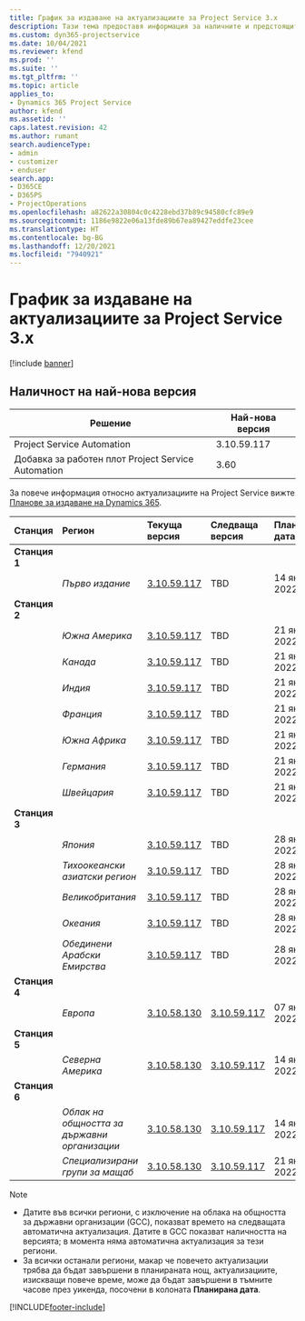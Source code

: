 ```yaml
---
title: График за издаване на актуализациите за Project Service 3.x
description: Тази тема предоставя информация за наличните и предстоящите издания на Dynamics 365 Project Service Automation.
ms.custom: dyn365-projectservice
ms.date: 10/04/2021
ms.reviewer: kfend
ms.prod: ''
ms.suite: ''
ms.tgt_pltfrm: ''
ms.topic: article
applies_to:
- Dynamics 365 Project Service
author: kfend
ms.assetid: ''
caps.latest.revision: 42
ms.author: rumant
search.audienceType:
- admin
- customizer
- enduser
search.app:
- D365CE
- D365PS
- ProjectOperations
ms.openlocfilehash: a82622a30804c0c4228ebd37b89c94580cfc89e9
ms.sourcegitcommit: 1186e9822e06a13fde89b67ea89427eddfe23cee
ms.translationtype: HT
ms.contentlocale: bg-BG
ms.lasthandoff: 12/20/2021
ms.locfileid: "7940921"
---
```

# <a name="update-release-schedule-for-project-service-3x"></a>График за издаване на актуализациите за Project Service 3.x

[!include [banner](../includes/psa-now-project-operations.md)]

## <a name="latest-version-availability"></a>Наличност на най-нова версия

| Решение  | Най-нова версия |
|-------|----|
| Project Service Automation    | 3.10.59.117 |
| Добавка за работен плот Project Service Automation                | 3.60          |

За повече информация относно актуализациите на Project Service вижте [Планове за издаване на Dynamics 365](/dynamics365/release-plans/). 

| Станция  | Регион | Текуща версия | Следваща версия |  Планирана дата
| :---   | :---   | :---   | :---   |:---   |         
|<strong>Станция 1</strong> | |  |  | |
| | <i>Първо издание</i> | [3.10.59.117](whats-new-ur-38.md) | TBD | 14 януари 2022 г.
|<strong>Станция 2</strong> | |  |  | |
| | <i>Южна Америка</i> | [3.10.59.117](whats-new-ur-38.md) | TBD | 21 януари 2022 г.
| | <i>Канада</i> | [3.10.59.117](whats-new-ur-38.md) | TBD | 21 януари 2022 г.
| | <i>Индия</i> | [3.10.59.117](whats-new-ur-38.md) | TBD | 21 януари 2022 г.
| | <i>Франция</i> | [3.10.59.117](whats-new-ur-38.md) | TBD | 21 януари 2022 г.
| | <i>Южна Африка</i> | [3.10.59.117](whats-new-ur-38.md) | TBD | 21 януари 2022 г.
| | <i>Германия</i> | [3.10.59.117](whats-new-ur-38.md) | TBD | 21 януари 2022 г.
| | <i>Швейцария</i> | [3.10.59.117](whats-new-ur-38.md) | TBD | 21 януари 2022 г.
|<strong>Станция 3</strong> | |  |  | |
| | <i>Япония</i> | [3.10.59.117](whats-new-ur-38.md) | TBD | 28 януари 2022 г.
| | <i>Тихоокеански азиатски регион</i> | [3.10.59.117](whats-new-ur-38.md) | TBD | 28 януари 2022 г.
| | <i>Великобритания</i> | [3.10.59.117](whats-new-ur-38.md) | TBD | 28 януари 2022 г.
| | <i>Океания</i> | [3.10.59.117](whats-new-ur-38.md) | TBD | 28 януари 2022 г.
| | <i>Обединени Арабски Емирства</i> | [3.10.59.117](whats-new-ur-38.md) | TBD | 28 януари 2022 г.
|<strong>Станция 4</strong> | |  |  | |
| | <i>Европа</i> | [3.10.58.130](whats-new-ur-37-5.md) | [3.10.59.117](whats-new-ur-38.md) | 07 януари 2022 г.
|<strong>Станция 5</strong> | |  |  | |
| | <i>Северна Америка</i> | [3.10.58.130](whats-new-ur-37-5.md) | [3.10.59.117](whats-new-ur-38.md) | 14 януари 2022 г.
|<strong>Станция 6</strong> | |  |  | |
| | <i>Облак на общността за държавни организации</i> | [3.10.58.130](whats-new-ur-37-5.md) | [3.10.59.117](whats-new-ur-38.md) | 14 януари 2022 г.
| | <i>Специализирани групи за мащаб</i> | [3.10.58.130](whats-new-ur-37-5.md) | [3.10.59.117](whats-new-ur-38.md) | 21 януари 2022 г.



>[!Note]
> - Датите във всички региони, с изключение на облака на общността за държавни организации (GCC), показват времето на следващата автоматична актуализация. Датите в GCC показват наличността на версията; в момента няма автоматична актуализация за тези региони.
> - За всички останали региони, макар че повечето актуализации трябва да бъдат завършени в планираната нощ, актуализациите, изискващи повече време, може да бъдат завършени в тъмните часове през уикенда, посочени в колоната **Планирана дата**.


[!INCLUDE[footer-include](../includes/footer-banner.md)]

